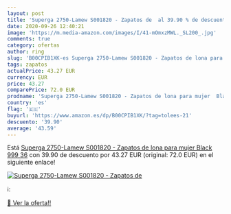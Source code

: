 ```yaml
---
layout: post
title: 'Superga 2750-Lamew S001820 - Zapatos de  al 39.90 % de descuento'
date: 2020-09-26 12:40:21
image: 'https://m.media-amazon.com/images/I/41-mOmxzMWL._SL200_.jpg'
comments: true
category: ofertas
author: ring
slug: 'B00CPIB1XK-es Superga 2750-Lamew S001820 - Zapatos de lona para mujer...'
tags: zapatos
actualPrice: 43.27 EUR
currency: EUR
price: 43.27
comparePrice: 72.0 EUR
prodname: 'Superga 2750-Lamew S001820 - Zapatos de lona para mujer  Black 999  36'
country: 'es'
flag: '🇪🇸'
buyurl: 'https://www.amazon.es/dp/B00CPIB1XK/?tag=tolees-21'
descuento: '39.90'
average: '43.59'
---
```


Está [Superga 2750-Lamew S001820 - Zapatos de lona para mujer  Black 999  36](https://www.amazon.es/dp/B00CPIB1XK/?tag=tolees-21) con 39.90 de descuento por 43.27 EUR (original: 72.0 EUR) en el siguiente enlace!

[![Superga 2750-Lamew S001820 - Zapatos de ](https://m.media-amazon.com/images/I/41-mOmxzMWL._SL200_.jpg)](https://www.amazon.es/dp/B00CPIB1XK/?tag=tolees-21)

ℹ️:


[🛒 Ver la oferta!!](https://www.amazon.es/dp/B00CPIB1XK/?tag=tolees-21)
